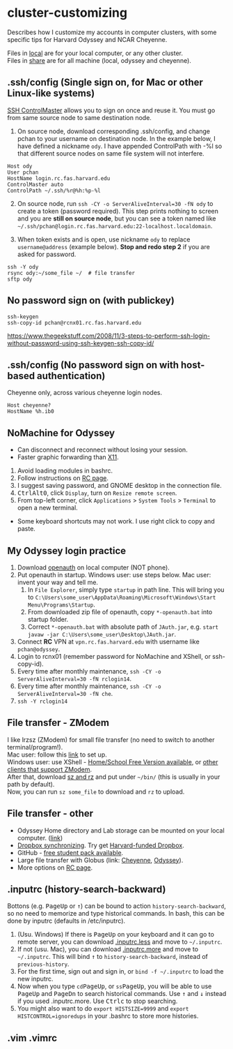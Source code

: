 # cluster-customizing
Describes how I customize my accounts in computer clusters, with some specific tips for Harvard Odyssey and NCAR Cheyenne.

Files in [local](local/) are for your local computer, or any other cluster. \
Files in [share](share/) are for all machine (local, odyssey and cheyenne).

## .ssh/config (Single sign on, for Mac or other Linux-like systems)
[SSH ControlMaster](https://www.rc.fas.harvard.edu/resources/documentation/linux/using-ssh-controlmaster-for-single-sign-on/) allows you to sign on once and reuse it. You must go from same source node to same destination node.
1. On source node, download corresponding .ssh/config, and change pchan to your username on destination node. In the example below, I have defined a nickname `ody`. I have appended ControlPath with -%l so that different source nodes on same file system will not interfere.
```
Host ody
User pchan
HostName login.rc.fas.harvard.edu
ControlMaster auto
ControlPath ~/.ssh/%r@%h:%p-%l
```
2. On source node, run `ssh -CY -o ServerAliveInterval=30 -fN ody` to create a token (password required). This step prints nothing to screen and you are **still on source node**, but you can see a token named like `~/.ssh/pchan@login.rc.fas.harvard.edu:22-localhost.localdomain`.

3. When token exists and is open, use nickname `ody` to replace `username@address` (example below). **Stop and redo step 2** if you are asked for password.
```
ssh -Y ody
rsync ody:~/some_file ~/  # file transfer
sftp ody
```

## No password sign on (with publickey)
```
ssh-keygen
ssh-copy-id pchan@rcnx01.rc.fas.harvard.edu
```
https://www.thegeekstuff.com/2008/11/3-steps-to-perform-ssh-login-without-password-using-ssh-keygen-ssh-copy-id/

## .ssh/config (No password sign on with host-based authentication)
Cheyenne only, across various cheyenne login nodes.
```
Host cheyenne?
HostName %h.ib0
```

## NoMachine for Odyssey
 * Can disconnect and reconnect without losing your session.
 * Faster graphic forwarding than [X11](https://www.rc.fas.harvard.edu/resources/documentation/x11-forwarding/).
1. Avoid loading modules in bashrc.
1. Follow instructions on [RC page](https://www.rc.fas.harvard.edu/resources/documentation/nx-nomachine/).
1. I suggest saving password, and GNOME desktop in the connection file.
1. <kbd>Ctrl</kbd><kbd>Alt</kbd><kbd>0</kbd>, click `Display`, turn on `Resize remote screen`.
1. From top-left corner, click `Applications` > `System Tools` > `Terminal` to open a new terminal.
 * Some keyboard shortcuts may not work. I use right click to copy and paste.

## My Odyssey login practice
1. Download [openauth](https://www.rc.fas.harvard.edu/resources/documentation/openauth/) on local computer (NOT phone).
2. Put openauth in startup. Windows user: use steps below. Mac user: invent your way and tell me.
   1. In `File Explorer`, simply type `startup` in path line. This will bring you to `C:\Users\some_user\AppData\Roaming\Microsoft\Windows\Start Menu\Programs\Startup`.
   2. From downloaded zip file of openauth, copy `*-openauth.bat` into startup folder.
   3. Correct `*-openauth.bat` with absolute path of `JAuth.jar`, e.g. `start javaw -jar C:\Users\some_user\Desktop\JAuth.jar`.
3. Connect **RC** VPN at `vpn.rc.fas.harvard.edu` with username like `pchan@odyssey`.
4. Login to rcnx01 (remember password for NoMachine and XShell, or ssh-copy-id).
5. Every time after monthly maintenance, `ssh -CY -o ServerAliveInterval=30 -fN rclogin14`.
6. Every time after monthly maintenance, `ssh -CY -o ServerAliveInterval=30 -fN che`.
7. `ssh -Y rclogin14`

## File transfer - ZModem
I like lrzsz (ZModem) for small file transfer (no need to switch to another terminal/program!). \
Mac user: follow this [link](https://gist.github.com/meowoodie/4bcf6d6ae81727b618bf) to set up. \
Windows user: use XShell - [Home/School Free Version available](https://www.netsarang.com/download/free_license.html), or [other clients that support ZModem](https://en.wikipedia.org/wiki/Comparison_of_SSH_clients#Features). \
After that, download [sz and rz](share/bin/) and put under `~/bin/` (this is usually in your path by default). \
Now, you can run `sz some_file` to download and `rz` to upload.

## File transfer - other
 * Odyssey Home directory and Lab storage can be mounted on your local computer. ([link](https://www.rc.fas.harvard.edu/resources/documentation/mounting-storage/))
 * [Dropbox synchronizing](https://www.dropboxwiki.com/tips-and-tricks/using-the-official-dropbox-command-line-interface-cli). Try get [Harvard-funded Dropbox](https://wiki.harvard.edu/confluence/display/USERDOCS/SEAS+Dropbox+eligibility+table).
 * GitHub - [free student pack available](https://help.github.com/articles/applying-for-a-student-developer-pack/).
 * Large file transfer with Globus (link: [Cheyenne](https://www2.cisl.ucar.edu/resources/storage-and-file-systems/globus-file-transfers), [Odyssey](https://www.rc.fas.harvard.edu/globus-file-transfer/)).
 * More options on [RC page](https://www.rc.fas.harvard.edu/resources/odyssey-quickstart-guide/#Transfer_any_files_you_may_need).

## .inputrc (history-search-backward)
Bottons (e.g. <kbd>PageUp</kbd> or <kbd>&uparrow;</kbd>) can be bound to action `history-search-backward`, so no need to memorize and type historical commands. In bash, this can be done by inputrc (defaults in /etc/inputrc).
1. (Usu. Windows) If there is <kbd>PageUp</kbd> on your keyboard and it can go to remote server, you can download [.inputrc.less](share/.inputrc.less) and move to `~/.inputrc`.
1. If not (usu. Mac), you can download [.inputrc.more](share/.inputrc.more) and move to `~/.inputrc`. This will bind <kbd>&uparrow;</kbd> to `history-search-backward`, instead of `previous-history`.
1. For the first time, sign out and sign in, or `bind -f ~/.inputrc` to load the new inputrc.
1. Now when you type `cd`<kbd>PageUp</kbd>, or `ss`<kbd>PageUp</kbd>, you will be able to use <kbd>PageUp</kbd> and <kbd>PageDn</kbd> to search historical commands. Use <kbd>&uparrow;</kbd> and <kbd>&downarrow;</kbd> instead if you used .inputrc.more. Use <kbd>Ctrl</kbd><kbd>c</kbd> to stop searching.
1. You might also want to do `export HISTSIZE=9999` and `export HISTCONTROL=ignoredups` in your .bashrc to store more histories.

## .vim .vimrc

